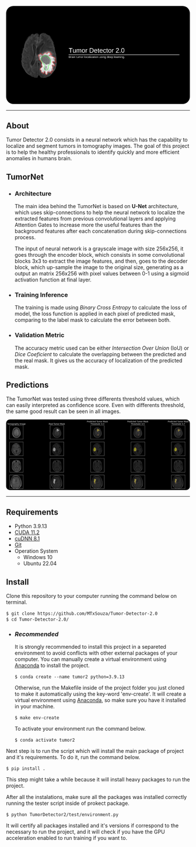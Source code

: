 <img src="docs/images/project_logo.png" style="border-radius: 20px">

---
## **About**
Tumor Detector 2.0 consists in a neural network which has the capability to localize and segment tumors in tomography images. The goal of this project is to help the healthy professionals to identify quickly and more efficient anomalies in humans brain.

## **TumorNet**
- ### **Architecture**
    The main idea behind the TumorNet is based on **U-Net** architecture, which uses skip-connections to help the neural network to localize the extracted features from previous convolutional layers and applying Attention Gates to increase more the useful features than the background features after each concatenation during skip-connections process.

    The input of neural network is a grayscale image with size 256x256, it goes through the encoder block, which consists in some convolutional blocks 3x3 to extract the image features, and then, goes to the decoder block, which up-sample the image to the original size, generating as a output an matrix 256x256 with pixel values between 0-1 using a sigmoid activation function at final layer.

- ### **Training Inference**

    The training is made using *Binary Cross Entropy* to calculate the loss of model, the loss function is applied in each pixel of predicted mask, comparing to the label mask to calculate the error between both.

- ### **Validation Metric**
    The accuracy metric used can be either *Intersection Over Union* (IoU) or *Dice Coeficient* to calculate the overlapping between the predicted and the real mask. It gives us the accuracy of localization of the predicted mask.

## **Predictions**
The TumorNet was tested using three differents threshold values, which can easily interpreted as confidence score. Even with differents threshold, the same good result can be seen in all images.

<img src="docs/images/predictions_example.png" style="border-radius: 10px">

---
## **Requirements**
- Python 3.9.13
- [CUDA 11.2](https://developer.nvidia.com/cuda-toolkit-archive)
- [cuDNN 8.1](https://developer.nvidia.com/rdp/cudnn-download)
- [Git](https://git-scm.com)
- Operation System
    - Windows 10
    - Ubuntu 22.04

## **Install**
Clone this repository to your computer running the command below on terminal.
```
$ git clone https://github.com/MTxSouza/Tumor-Detector-2.0
$ cd Tumor-Detector-2.0/
```

- ### *Recommended*
    It is strongly recommended to install this project in a separeted environment to avoid conflicts with other external packages of your computer. You can manually create a virtual environment using [Anaconda](https://www.anaconda.com) to install the project.
    ```
    $ conda create --name tumor2 python=3.9.13
    ```
    Otherwise, run the Makefile inside of the project folder you just cloned to make it automatically using the key-word 'env-create'. It will create a virtual environment using [Anaconda](https://www.anaconda.com), so make sure you have it installed in your machine.
    ```
    $ make env-create
    ```
    To activate your environment run the command below.
    ```
    $ conda activate tumor2
    ```
Next step is to run the script which will install the main package of project and it's requirements. To do it, run the command below.
```
$ pip install .
```
This step might take a while because it will install heavy packages to run the project.

After all the instalations, make sure all the packages was installed correctly running the tester script inside of prokect package.
```
$ python TumorDetector2/test/environment.py
```
It will certify all packages installed and it's versions if correspond to the necessary to run the project, and it will check if you have the GPU acceleration enabled to run training if you want to.